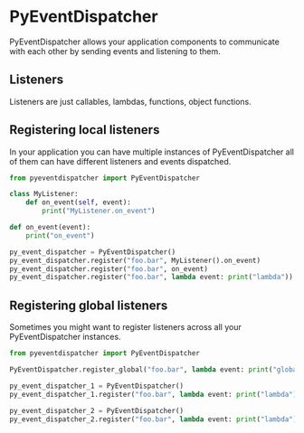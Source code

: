 # PyEventDispatcher
PyEventDispatcher allows your application components to communicate with each
other by sending events and listening to them.

## Listeners
Listeners are just callables, lambdas, functions, object functions.

## Registering local listeners
In your application you can have multiple instances of PyEventDispatcher
all of them can have different listeners and events dispatched.

```python
from pyeventdispatcher import PyEventDispatcher

class MyListener:
    def on_event(self, event):
        print("MyListener.on_event")

def on_event(event):
    print("on_event")

py_event_dispatcher = PyEventDispatcher()
py_event_dispatcher.register("foo.bar", MyListener().on_event)
py_event_dispatcher.register("foo.bar", on_event)
py_event_dispatcher.register("foo.bar", lambda event: print("lambda"))
```

## Registering global listeners
Sometimes you might want to register listeners across all your PyEventDispatcher
instances.

```python
from pyeventdispatcher import PyEventDispatcher

PyEventDispatcher.register_global("foo.bar", lambda event: print("global listener"))

py_event_dispatcher_1 = PyEventDispatcher()
py_event_dispatcher_1.register("foo.bar", lambda event: print("lambda"))

py_event_dispatcher_2 = PyEventDispatcher()
py_event_dispatcher_2.register("foo.bar", lambda event: print("lambda"))
```
